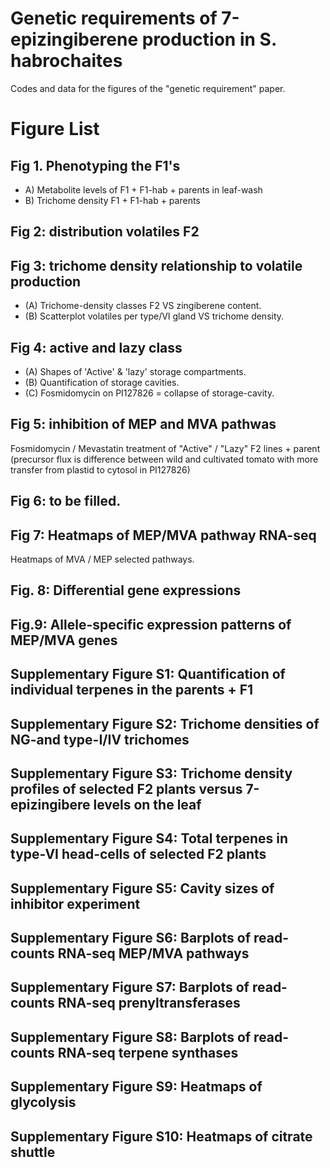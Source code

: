 # Genetic requirements of 7-epizingiberene production in S. habrochaites

Codes and data for the figures of the "genetic requirement" paper.

# Figure List 

## Fig 1. Phenotyping the F1's  
* A) Metabolite levels of F1 + F1-hab + parents in leaf-wash
* B) Trichome density  F1 + F1-hab + parents

## Fig 2: distribution volatiles F2  

## Fig 3: trichome density relationship to volatile production     
* (A) Trichome-density classes F2 VS zingiberene content.   
* (B) Scatterplot volatiles per type/VI gland VS trichome density.

## Fig 4: active and lazy class  
* (A) Shapes of 'Active' & 'lazy' storage compartments.  
* (B) Quantification of storage cavities.   
* (C) Fosmidomycin on PI127826 = collapse of storage-cavity.     

## Fig 5: inhibition of MEP and MVA pathwas 
Fosmidomycin / Mevastatin treatment of "Active" / "Lazy" F2 lines + parent (precursor flux is difference between wild and cultivated tomato with more transfer from plastid to cytosol in PI127826)  

## Fig 6: to be filled.

## Fig 7: Heatmaps of MEP/MVA pathway RNA-seq
Heatmaps of MVA / MEP selected pathways.  

## Fig. 8: Differential gene expressions


## Fig.9: Allele-specific expression patterns of MEP/MVA genes   


## Supplementary Figure S1: Quantification of individual terpenes in the parents + F1
## Supplementary Figure S2: Trichome densities of NG-and type-I/IV trichomes 
## Supplementary Figure S3: Trichome density profiles of selected F2 plants versus 7-epizingibere levels on the leaf 
## Supplementary Figure S4: Total terpenes in type-VI head-cells of selected F2 plants
## Supplementary Figure S5: Cavity sizes of inhibitor experiment
## Supplementary Figure S6: Barplots of read-counts RNA-seq MEP/MVA pathways
## Supplementary Figure S7: Barplots of read-counts RNA-seq prenyltransferases
## Supplementary Figure S8: Barplots of read-counts RNA-seq terpene synthases
## Supplementary Figure S9: Heatmaps of glycolysis 
## Supplementary Figure S10: Heatmaps of citrate shuttle
